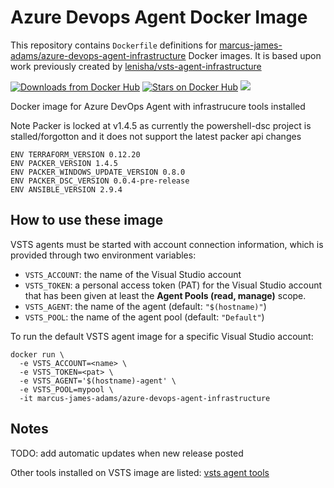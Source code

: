 Azure  Devops Agent Docker Image
====================

This repository contains `Dockerfile` definitions for [marcus-james-adams/azure-devops-agent-infrastructure](https://github.com/marcus-james-adams/azure-devops-agent-infrastructure) Docker images.
It is based upon work previously created by [lenisha/vsts-agent-infrastructure](https://github.com/lenisha/vsts-agent-infrastructure)

[![Downloads from Docker Hub](https://img.shields.io/docker/pulls/marcus-james-adams/azure-devops-agent-infrastructure.svg)](https://registry.hub.docker.com/u/marcusjamesadams/azure-devops-agent-infrastructure)
[![Stars on Docker Hub](https://img.shields.io/docker/stars/marcus-james-adams/azure-devops-agent-infrastructure.svg)](https://registry.hub.docker.com/u/marcusjamesadams/azure-devops-agent-infrastructure) [![](https://images.microbadger.com/badges/image/marcus-james-adams/azure-devops-agent-infrastructure.svg)](https://microbadger.com/images/marcus-james-adams/azure-devops-agent-infrastructure "Get your own image badge on microbadger.com")


Docker image for Azure DevOps Agent with infrastrucure tools installed

Note Packer is locked at v1.4.5 as currently the powershell-dsc project is stalled/forgotton and it does not support the latest packer api changes

```
ENV TERRAFORM_VERSION 0.12.20
ENV PACKER_VERSION 1.4.5
ENV PACKER_WINDOWS_UPDATE_VERSION 0.8.0
ENV PACKER_DSC_VERSION 0.0.4-pre-release
ENV ANSIBLE_VERSION 2.9.4
```

## How to use these image
VSTS agents must be started with account connection information, which is provided through two environment variables:

- `VSTS_ACCOUNT`: the name of the Visual Studio account
- `VSTS_TOKEN`: a personal access token (PAT) for the Visual Studio account that has been given at least the **Agent Pools (read, manage)** scope.
- `VSTS_AGENT`: the name of the agent (default: `"$(hostname)"`)
- `VSTS_POOL`: the name of the agent pool (default: `"Default"`)


To run the default VSTS agent image for a specific Visual Studio account:

```
docker run \
  -e VSTS_ACCOUNT=<name> \
  -e VSTS_TOKEN=<pat> \
  -e VSTS_AGENT='$(hostname)-agent' \
  -e VSTS_POOL=mypool \
  -it marcus-james-adams/azure-devops-agent-infrastructure
```

## Notes
TODO: add automatic updates when new release posted

Other tools installed on VSTS image are listed:
[vsts agent tools](https://github.com/Microsoft/vsts-agent-docker/blob/6689c2bd45304ec56d2628f393355b52a451453e/README.md#standard-images)

